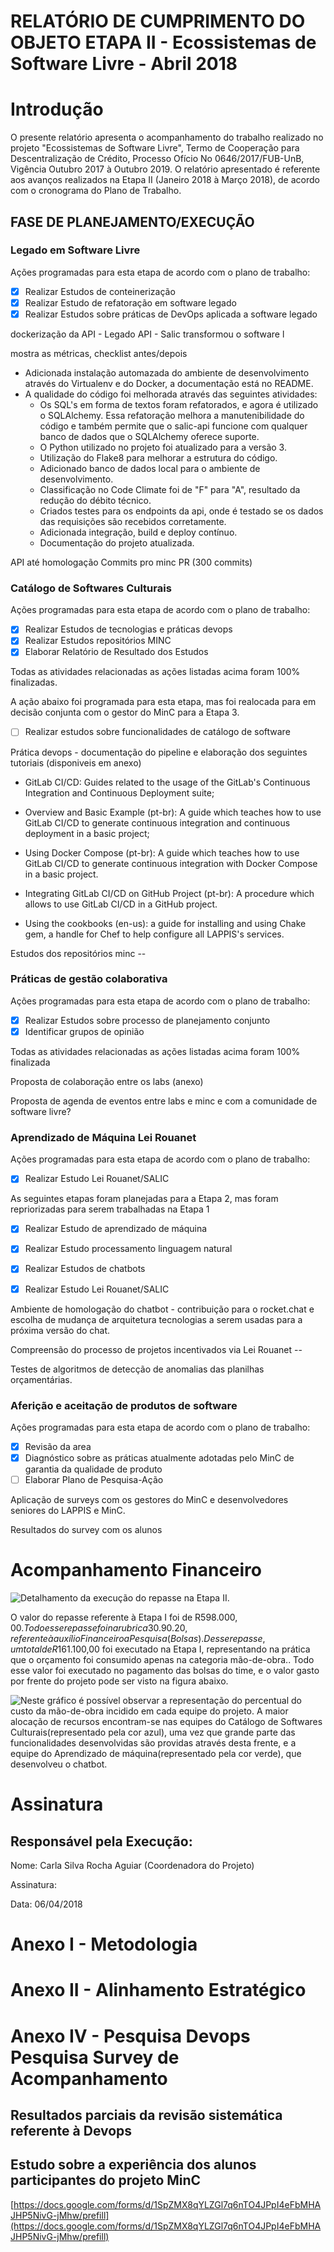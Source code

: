# RELATÓRIO DE CUMPRIMENTO DO OBJETO ETAPA II - Ecossistemas de Software Livre - Abril 2018


# Introdução
 O presente relatório apresenta o acompanhamento do trabalho realizado no projeto "Ecossistemas de Software Livre", Termo de Cooperação para Descentralização de Crédito, Processo Ofício No 0646/2017/FUB-UnB, Vigência Outubro 2017 à Outubro 2019. O relatório apresentado é referente aos avanços realizados na Etapa II (Janeiro 2018 à Março 2018), de acordo com o cronograma do Plano de Trabalho.

## FASE DE PLANEJAMENTO/EXECUÇÃO

### Legado em Software Livre

Ações programadas para esta etapa de acordo com o plano de trabalho:

- [x] Realizar Estudos de conteinerização
- [x] Realizar Estudo de refatoração em software legado
- [x] Realizar Estudos sobre práticas de DevOps aplicada a software legado

dockerização da API -
Legado API - Salic
transformou o software l

mostra as métricas, checklist antes/depois

- Adicionada instalação automazada do ambiente de desenvolvimento através do Virtualenv e do Docker, a documentação está no README.
- A qualidade do código foi melhorada através das seguintes atividades:
  - Os SQL's em forma de textos foram refatorados, e agora é utilizado o SQLAlchemy. Essa refatoração melhora a manutenibilidade do código e também permite que o salic-api funcione com qualquer banco de dados que o SQLAlchemy oferece suporte.
  - O Python utilizado no projeto foi atualizado para a versão 3.
  - Utilização do Flake8 para melhorar a estrutura do código.
  - Adicionado banco de dados local para o ambiente de desenvolvimento.
  - Classificação no Code Climate foi de "F" para "A", resultado da redução do débito técnico.
  - Criados testes para os endpoints da api, onde é testado se os dados das requisições são recebidos corretamente.
  - Adicionada integração, build e deploy contínuo.
  - Documentação do projeto atualizada.

API até homologação
Commits pro minc PR (300 commits)



### Catálogo de Softwares Culturais

Ações programadas para esta etapa de acordo com o plano de trabalho:

- [x] Realizar Estudos de tecnologias e práticas devops
- [x] Realizar Estudos repositórios MINC
- [x] Elaborar Relatório de Resultado dos Estudos

Todas as atividades relacionadas as ações listadas acima foram 100% finalizadas.

A ação abaixo foi programada para esta etapa, mas foi realocada para em decisão conjunta com o gestor do MinC para a Etapa 3.

- [ ] Realizar estudos sobre funcionalidades de catálogo de software


Prática devops - documentação do pipeline e elaboração dos seguintes tutoriais (disponiveis em anexo)

- GitLab CI/CD: Guides related to the usage of the GitLab's Continuous Integration and Continuous Deployment suite;

- Overview and Basic Example (pt-br): A guide which teaches how to use GitLab CI/CD to generate continuous integration and continuous deployment in a basic project;

- Using Docker Compose (pt-br): A guide which teaches how to use GitLab CI/CD to generate continuous integration with Docker Compose in a basic project.

- Integrating GitLab CI/CD on GitHub Project (pt-br): A procedure which allows to use GitLab CI/CD in a GitHub project.


- Using the cookbooks (en-us): a guide for installing and using Chake gem, a handle for Chef to help configure all LAPPIS's services.


Estudos dos repositórios minc --





### Práticas de gestão colaborativa

Ações programadas para esta etapa de acordo com o plano de trabalho:

- [x] Realizar Estudos sobre processo de planejamento conjunto
- [x] Identificar grupos de opinião

Todas as atividades relacionadas as ações listadas acima foram 100% finalizada

Proposta de colaboração entre os labs (anexo)

Proposta de agenda de eventos entre labs e minc e com a comunidade de software livre?

### Aprendizado de Máquina Lei Rouanet

Ações programadas para esta etapa de acordo com o plano de trabalho:

- [x] Realizar Estudo Lei Rouanet/SALIC

As seguintes etapas foram planejadas para a Etapa 2, mas foram repriorizadas para serem trabalhadas na Etapa 1

- [x] Realizar Estudo de aprendizado de máquina
- [x] Realizar Estudo processamento linguagem natural
- [x] Realizar Estudos de chatbots
- [x] Realizar Estudo Lei Rouanet/SALIC


Ambiente de homologação do chatbot - contribuição para o rocket.chat e escolha de mudança de arquitetura tecnologias a serem usadas para a próxima versão do chat.

Compreensão do processo de projetos incentivados via Lei Rouanet --

Testes de algoritmos de detecção de anomalias das planilhas orçamentárias.


### Aferição e aceitação de produtos de software

Ações programadas para esta etapa de acordo com o plano de trabalho:

- [x] Revisão da area
- [x] Diagnóstico sobre as práticas atualmente adotadas pelo MinC de garantia da qualidade de produto
- [ ] Elaborar Plano de Pesquisa-Ação

Aplicação de surveys com os gestores do MinC e desenvolvedores seniores do LAPPIS e MinC.


Resultados do survey com os alunos

# Acompanhamento Financeiro
![Detalhamento da execução do repasse na Etapa II.](figs/valores_executados_2.png)

O valor do repasse referente à Etapa I foi de R$598.000,00. Todo esse repasse foi na rubrica 30.90.20, referente à auxílio Financeiro a Pesquisa (Bolsas). Desse repasse, um total de R$161.100,00 foi executado na Etapa I, representando na prática que o orçamento foi consumido apenas na categoria mão-de-obra.. Todo esse valor foi executado no pagamento das bolsas do time, e o valor gasto por frente do projeto pode ser visto na figura abaixo.


![Neste gráfico é possível observar a representação do percentual do custo da mão-de-obra incidido em cada equipe do projeto. A maior alocação de recursos encontram-se nas equipes do Catálogo de Softwares Culturais(representado pela cor azul), uma vez que grande parte das  funcionalidades desenvolvidas são providas através desta
frente, e a equipe do Aprendizado de máquina(representado pela cor verde), que desenvolveu o chatbot.](figs/bolsas.png)

# Assinatura

Responsável pela Execução:
---
Nome:  Carla Silva Rocha Aguiar
             (Coordenadora do Projeto)

Assinatura:

Data: 06/04/2018


# Anexo I - Metodologia

# Anexo II - Alinhamento Estratégico



# Anexo IV - Pesquisa Devops Pesquisa  Survey de Acompanhamento
## Resultados parciais da revisão sistemática referente à Devops


## Estudo sobre a experiência dos alunos participantes do projeto MinC


[https://docs.google.com/forms/d/1SpZMX8qYLZGl7q6nTO4JPpI4eFbMHAJHP5NivG-jMhw/prefill](https://docs.google.com/forms/d/1SpZMX8qYLZGl7q6nTO4JPpI4eFbMHAJHP5NivG-jMhw/prefill)
